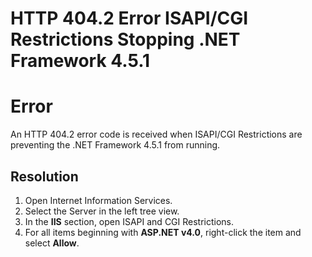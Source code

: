 



# HTTP 404.2 Error ISAPI/CGI Restrictions Stopping .NET Framework 4.5.1

# Error

An HTTP 404.2 error code is received when ISAPI/CGI Restrictions are preventing the .NET Framework 4.5.1 from running.

## Resolution

1. Open Internet Information Services.
1. Select the Server in the left tree view.
1. In the **IIS** section, open ISAPI and CGI Restrictions.
1. For all items beginning with **ASP.NET v4.0**, right-click the item and select **Allow**.


